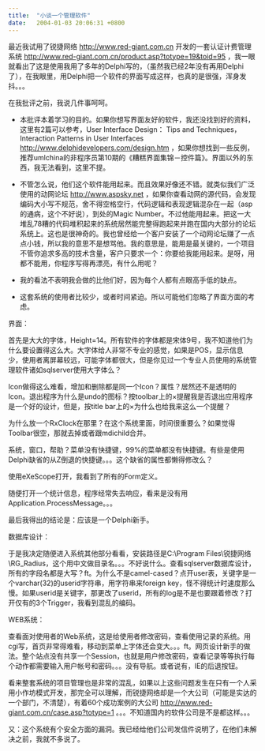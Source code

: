 ```yaml
---
title:  "小谈一个管理软件"
date:   2004-01-03 20:06:31 +0800
---
```


最近我试用了锐捷网络 http://www.red-giant.com.cn 开发的一套认证计费管理系统 http://www.red-giant.com.cn/product.asp?totype=19&toid=95 ，我一眼就看出了这是使用我用了多年的Delphi写的，（虽然我已经2年没有再用Delphi了），在我眼里，用Delphi把一个软件的界面写成这样，也真的是很强，浑身发抖。。。  

在我批评之前，我说几件事呵呵。  

* 本批评本着学习的目的。如果你想写界面友好的软件，我还没找到好的资料，这里有2篇可以参考，User Interface Design： Tips and Techniques，Interaction Patterns in User Interfaces http://www.delphidevelopers.com/design.htm ，如果你想找到一些反例，推荐umlchina的非程序员第10期的《糟糕界面集锦－控件篇》。界面以外的东西，我无法看到，这里不提。

* 不管怎么说，他们这个软件能用起来。而且效果好像还不错。就类似我们广泛使用的动网论坛 http://www.aspsky.net ，如果你查看动网的源代码，会发现编码大小写不规范，舍不得空格空行，代码逻辑和表现逻辑混杂在一起（asp的通病，这个不好说），到处的Magic Number。不过他能用起来。把这一大堆乱78糟的代码堆积起来的系统居然能完整得跑起来并跑在国内大部分的论坛系统上。这也是很神奇的。我也曾经给一个客户安装了一个动网论坛赚了一点点小钱，所以我的意思不是想骂他。我的意思是，能用是最关键的，一个项目不管你追求多高的技术含量，客户只要求一个：你要给我能用起来。是呀，用都不能用，你程序写得再漂亮，有什么用呢？

* 我的看法不表明我会做的比他们好，因为每个人都有点眼高手低的缺点。

* 这套系统的使用者比较少，或者时间紧迫。所以可能他们忽略了界面方面的考虑。

界面：  

首先是大大的字体，Height=14。所有软件的字体都是宋体9号，我不知道他们为什么要设置得这么大。大字体给人非常不专业的感觉，如果是POS，显示信息少，使用者离屏幕较远，可能字体都很大，但是你见过一个专业人员使用的系统管理软件诸如sqlserver使用大字体么？  

Icon做得这么难看，增加和删除都是同一个Icon？属性？居然还不是透明的Icon。退出程序为什么是undo的图标？按toolbar上的×提醒我是否退出应用程序是一个好的设计，但是，按title bar上的×为什么也给我来这么一个提醒？  

为什么放一个RxClock在那里？在这个系统里面，时间很重要么？如果觉得Toolbar很空，那就去掉或者跟mdichild合并。  

系统，窗口，帮助？菜单没有快捷键，99%的菜单都没有快捷键。有些是使用Delphi缺省的从Z倒退的快捷键。。。这个缺省的属性都懒得修改么？  

使用eXeScope打开，我看到了所有的Form定义。  

随便打开一个统计信息，程序经常失去响应，看来是没有用Application.ProcessMessage。。。  

最后我得出的结论是：应该是一个Delphi新手。  

数据库设计：  

于是我决定随便进入系统其他部分看看，安装路径是C:\Program Files\锐捷网络\RG_Radius，这个用中文做目录名。。。不好说什么。查看sqlserver数据库设计，所有的字段名都是大写？ft。为什么不是camel-cased？点开user表，关键字是一个varchar(32)的userid字符串，用字符串来foreign key，怪不得统计时速度那么慢。如果userid是关键字，那更改了userid，所有的log是不是也要跟着修改？打开仅有的3个Trigger，我看到混乱的编码。  

WEB系统：  

查看面对使用者的Web系统，这是给使用者修改密码，查看使用记录的系统。用cgi写，首页非常得难看，移动到菜单上字体还会变大。。。ft。网页设计新手的做法。整个站点没有共享一个Session，也就是用户修改密码，查看记录等等执行每个动作都需要输入用户帐号和密码。。。没有导航。或者说有，IE的后退按钮。  

看来整套系统的项目管理也是非常的混乱，如果以上这些问题发生在只有一个人采用小作坊模式开发，那完全可以理解，而锐捷网络却是一个大公司（可能是实达的一个部门，不清楚），有着60个成功案例的大公司 http://www.red-giant.com.cn/case.asp?totype=1 。。。不知道国内的软件公司是不是都这样。。。  

又：这个系统有个安全方面的漏洞。我已经给他们公司发信件说明了，在他们未解决之前，我就不多说了。  

